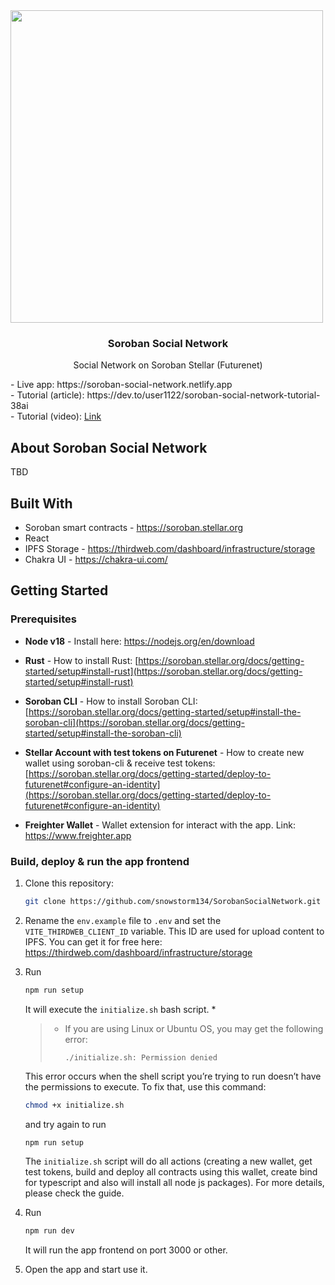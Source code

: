 <div>
<img src="projectLogo.png" width="500">

<h3 align="center">Soroban Social Network</h3>

  <p align="center">Social Network on Soroban Stellar (Futurenet)</p>
    - Live app: https://soroban-social-network.netlify.app<br/>
    - Tutorial (article): https://dev.to/user1122/soroban-social-network-tutorial-38ai<br/>
    - Tutorial (video): <a href="https://t.ly/Z9R9F">Link</a>
</div>


## About Soroban Social Network

TBD

## Built With

- Soroban smart contracts - https://soroban.stellar.org
- React
- IPFS Storage - https://thirdweb.com/dashboard/infrastructure/storage
- Chakra UI - https://chakra-ui.com/

## Getting Started

### Prerequisites

* **Node v18** - Install here: https://nodejs.org/en/download
  
* **Rust** - How to install Rust: 
  [https://soroban.stellar.org/docs/getting-started/setup#install-rust](https://soroban.stellar.org/docs/getting-started/setup#install-rust)

* **Soroban CLI** - How to install Soroban CLI: 
  [https://soroban.stellar.org/docs/getting-started/setup#install-the-soroban-cli](https://soroban.stellar.org/docs/getting-started/setup#install-the-soroban-cli)
  
* **Stellar Account with test tokens on Futurenet** - How to create new wallet using soroban-cli & receive test tokens:
  [https://soroban.stellar.org/docs/getting-started/deploy-to-futurenet#configure-an-identity](https://soroban.stellar.org/docs/getting-started/deploy-to-futurenet#configure-an-identity)

* **Freighter Wallet** - Wallet extension for interact with the app. Link: https://www.freighter.app



### Build, deploy & run the app frontend

1. Clone this repository:
   ```sh
   git clone https://github.com/snowstorm134/SorobanSocialNetwork.git
   ```

2. Rename the `env.example` file to `.env` and set the `VITE_THIRDWEB_CLIENT_ID` variable. This ID are used for upload content to IPFS. You can get it for free here: https://thirdweb.com/dashboard/infrastructure/storage
   
3. Run
   ```sh
   npm run setup
   ```
    It will execute the `initialize.sh` bash script. *

    > * If you are using Linux or Ubuntu OS, you may get the following error:
    >   
    >   `./initialize.sh: Permission denied`

    This error occurs when the shell script you’re trying to run doesn’t have the permissions to execute. To fix that, use this command:

    ```sh
    chmod +x initialize.sh
    ```

    and try again to run 
    
    ```sh
    npm run setup
    ```

    The `initialize.sh` script will do all actions (creating a new wallet, get test tokens, build and deploy all contracts using this wallet, create bind for typescript and also will install all node js packages). For more details, please check the guide.
  
4. Run
   ```sh
   npm run dev
   ```
   It will run the app frontend on port 3000 or other.
 
5. Open the app and start use it.
